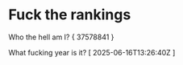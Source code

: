 # Fuck the rankings

Who the hell am I?
{ 37578841 }

What fucking year is it?
[ 2025-06-16T13:26:40Z ]
